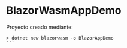 # BlazorWasmAppDemo

Proyecto creado mediante:
````console
> dotnet new blazorwasm -o BlazorAppDemo
```